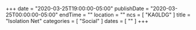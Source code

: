 +++
date = "2020-03-25T19:00:00-05:00"
publishDate = "2020-03-25T00:00:00-05:00"
endTime = ""
location = ""
ncs = [ "KA0LDG" ]
title = "Isolation Net"
categories = [ "Social" ]
dates = [ "" ]
+++
